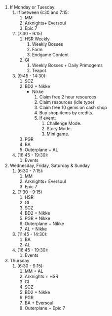 1. If Monday or Tuesday:
	1. If between 6:30 and 7:15: 
		1. MM
		2. Arknights+ Eversoul
		3. Epic 7
	2. (7:30 - 9:15)
		1. HSR Weekly
			1. Weekly Bosses
			2. Farm
			3. Endgame Content
		2. GI
			1. Weekly Bosses + Daily Primogems
			4. Teapot
	3. (9:45 - 14:30):
		1. SCZ
		4. BD2 + Nikke
			- Nikke
				1. Claim free 2 hour resources
				2. Claim resources (idle type)
				3. Claim free 10 gems on cash shop
				4. Buy shop items by credits.
				5. If event:
					1. Challenge Mode.
					2. Story Mode.
					3. Mini game.
		1. PGR
		2. BA
		3. Outerplane + AL
	5. (16:45 - 19:30):
		1. Events
3. Wednesday, Friday, Saturday & Sunday
	1. (6:30 - 7:15): 
		1. MM
		2. Arknights+ Eversoul
		3. Epic 7
	2. (7:30 - 9:15)
		1. HSR
		2. GI
		3. SCZ
		4. BD2 + Nikke
		5. PGR + Nikke
		6. Outerplane + Nikke
		7. AL + Nikke
	3. (11:45 - 14:30):
		1. BA
		2. AL
	4. (16:45 - 19:30):
		1. Events
4. Thursday
	1. (6:30 - 9:15): 
		1. MM + AL
		2. Arknights + HSR
		3. GI
		1. SCZ
		2. BD2 + Nikke
		3. PGR
		4. BA + Eversoul
		5. Outerplane + Epic 7